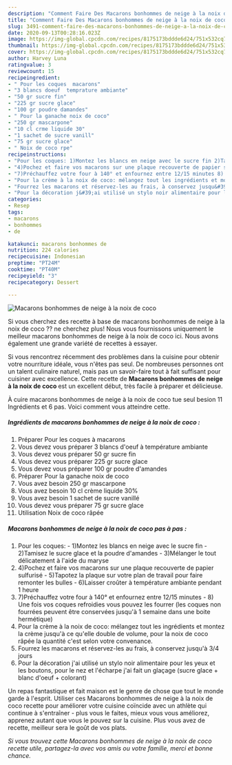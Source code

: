 ```yaml
---
description: "Comment Faire Des Macarons bonhommes de neige à la noix de coco"
title: "Comment Faire Des Macarons bonhommes de neige à la noix de coco"
slug: 3491-comment-faire-des-macarons-bonhommes-de-neige-a-la-noix-de-coco
date: 2020-09-13T00:28:16.023Z
image: https://img-global.cpcdn.com/recipes/8175173bddde6d24/751x532cq70/macarons-bonhommes-de-neige-a-la-noix-de-coco-photo-principale-de-la-recette.jpg
thumbnail: https://img-global.cpcdn.com/recipes/8175173bddde6d24/751x532cq70/macarons-bonhommes-de-neige-a-la-noix-de-coco-photo-principale-de-la-recette.jpg
cover: https://img-global.cpcdn.com/recipes/8175173bddde6d24/751x532cq70/macarons-bonhommes-de-neige-a-la-noix-de-coco-photo-principale-de-la-recette.jpg
author: Harvey Luna
ratingvalue: 3
reviewcount: 15
recipeingredient:
- " Pour les coques  macarons"
- "3 blancs doeuf  temprature ambiante"
- "50 gr sucre fin"
- "225 gr sucre glace"
- "100 gr poudre damandes"
- " Pour la ganache noix de coco"
- "250 gr mascarpone"
- "10 cl crme liquide 30"
- "1 sachet de sucre vanill"
- "75 gr sucre glace"
- " Noix de coco rpe"
recipeinstructions:
- "Pour les coques: 1)Montez les blancs en neige avec le sucre fin 2)Tamisez le sucre glace et la poudre d&#39;amandes  3)Mélanger le tout délicatement à l&#39;aide du maryse"
- "4)Pochez et faire vos macarons sur une plaque recouverte de papier sulfurisé  5)Tapotez la plaque sur votre plan de travail pour faire remonter les bulles 6)Laisser croûter à température ambiante pendant 1 heure"
- "7)Préchauffez votre four à 140° et enfournez entre 12/15 minutes 8) Une fois vos coques refroidies vous pouvez les fourrer (les coques non fourrées peuvent être conservées jusqu&#39;à 1 semaine dans une boite hermétique)"
- "Pour la crème à la noix de coco: mélangez tout les ingrédients et montez la crème jusqu&#39;à ce qu&#39;elle double de volume, pour la noix de coco râpée la quantité c&#39;est selon votre convenance."
- "Fourrez les macarons et réservez-les au frais, à conservez jusqu&#39;à 3/4 jours"
- "Pour la décoration j&#39;ai utilisé un stylo noir alimentaire pour les yeux et les boutons, pour le nez et l&#39;écharpe j&#39;ai fait un glaçage (sucre glace + blanc d&#39;oeuf + colorant)"
categories:
- Resep
tags:
- macarons
- bonhommes
- de

katakunci: macarons bonhommes de 
nutrition: 224 calories
recipecuisine: Indonesian
preptime: "PT24M"
cooktime: "PT40M"
recipeyield: "3"
recipecategory: Dessert

---
```



![Macarons bonhommes de neige à la noix de coco](https://img-global.cpcdn.com/recipes/8175173bddde6d24/751x532cq70/macarons-bonhommes-de-neige-a-la-noix-de-coco-photo-principale-de-la-recette.jpg)

Si vous cherchez des recette à base de macarons bonhommes de neige à la noix de coco ?? ne cherchez plus! Nous vous fournissons uniquement le meilleur macarons bonhommes de neige à la noix de coco ici. Nous avons également une grande variété de recettes à essayer.

Si vous rencontrez récemment des problèmes dans la cuisine pour obtenir votre nourriture idéale, vous n'êtes pas seul. De nombreuses personnes ont un talent culinaire naturel, mais pas un savoir-faire tout à fait suffisant pour cuisiner avec excellence. Cette recette de <strong> Macarons bonhommes de neige à la noix de coco </strong> est un excellent début, très facile à préparer et délicieuse.

<!--inarticleads1-->

À cuire macarons bonhommes de neige à la noix de coco tue seul besion 11 Ingrédients et 6 pas. Voici comment vous atteindre cette.

##### Ingrédients de macarons bonhommes de neige à la noix de coco :

1. Préparer  Pour les coques à macarons
1. Vous devez vous préparer 3 blancs d&#39;oeuf à température ambiante
1. Vous devez vous préparer 50 gr sucre fin
1. Vous devez vous préparer 225 gr sucre glace
1. Vous devez vous préparer 100 gr poudre d&#39;amandes
1. Préparer  Pour la ganache noix de coco
1. Vous avez besoin 250 gr mascarpone
1. Vous avez besoin 10 cl crème liquide 30%
1. Vous avez besoin 1 sachet de sucre vanillé
1. Vous devez vous préparer 75 gr sucre glace
1. Utilisation  Noix de coco râpée




<!--inarticleads2-->

##### Macarons bonhommes de neige à la noix de coco pas à pas :

1. Pour les coques: - 1)Montez les blancs en neige avec le sucre fin - 2)Tamisez le sucre glace et la poudre d&#39;amandes  - 3)Mélanger le tout délicatement à l&#39;aide du maryse
1. 4)Pochez et faire vos macarons sur une plaque recouverte de papier sulfurisé  - 5)Tapotez la plaque sur votre plan de travail pour faire remonter les bulles - 6)Laisser croûter à température ambiante pendant 1 heure
1. 7)Préchauffez votre four à 140° et enfournez entre 12/15 minutes - 8) Une fois vos coques refroidies vous pouvez les fourrer (les coques non fourrées peuvent être conservées jusqu&#39;à 1 semaine dans une boite hermétique)
1. Pour la crème à la noix de coco: mélangez tout les ingrédients et montez la crème jusqu&#39;à ce qu&#39;elle double de volume, pour la noix de coco râpée la quantité c&#39;est selon votre convenance.
1. Fourrez les macarons et réservez-les au frais, à conservez jusqu&#39;à 3/4 jours
1. Pour la décoration j&#39;ai utilisé un stylo noir alimentaire pour les yeux et les boutons, pour le nez et l&#39;écharpe j&#39;ai fait un glaçage (sucre glace + blanc d&#39;oeuf + colorant)




<!--inarticleads1-->

<p>
Un repas fantastique et fait maison est le genre de chose que tout le monde garde à l'esprit. Utiliser ces Macarons bonhommes de neige à la noix de coco recette pour améliorer votre cuisine coïncide avec un athlète qui continue à s'entraîner - plus vous le faites, mieux vous vous améliorez, apprenez autant que vous le pouvez sur la cuisine. Plus vous avez de recette, meilleur sera le goût de vos plats.
</p>

<p>
<i>Si vous trouvez cette Macarons bonhommes de neige à la noix de coco recette utile, partagez-la avec vos amis ou votre famille, merci et bonne chance.</i>
</p>
